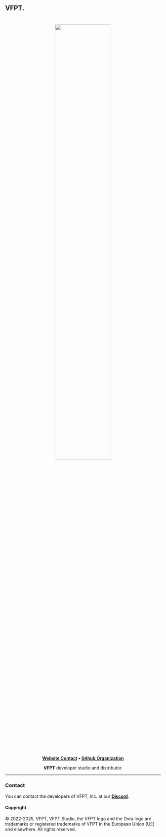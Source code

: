## VFPT.

<h1 align="center">
    <a href="https://github.com/VFPT" target="_blank">
        <img height="60%" width="60%" src="https://i.ibb.co/f28HhkR/Dise-o-sin-t-tulo-8.png"><br>
    </a>
</h1>

<p align="center">
    <b><a href="http://localhost:3000/">Website Contact</a> • <a href="https://github.com/VFPT">Github Organization</a></b>
</p>

<p align="center">
   <b>VFPT</b> developer studio and distributor.
</p>

---

### Contact

You can contact the developers of VFPT, Inc. at our <b><a href="https://discord.com/invite/5AVuqph8d6">Discord</a></b>.

#### Copyright

© 2022-2025, VFPT, VFPT Studio, the VFPT logo and the Ovra logo are trademarks or registered 
trademarks of VFPT in the European Union (UE) and elsewhere. All rights reserved.
